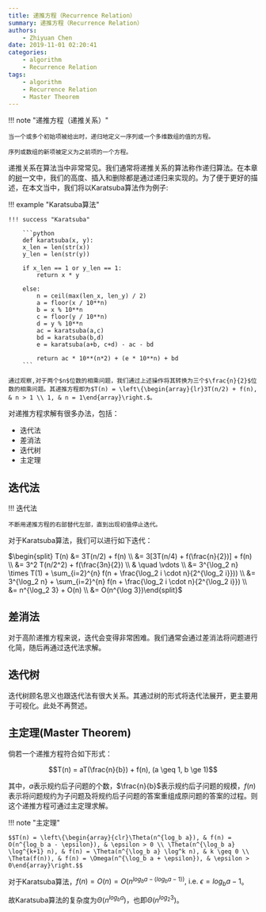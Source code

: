 ```yaml
---
title: 递推方程（Recurrence Relation）
summary: 递推方程（Recurrence Relation）
authors:
    - Zhiyuan Chen
date: 2019-11-01 02:20:41
categories: 
    - algorithm
    - Recurrence Relation
tags:
    - algorithm
    - Recurrence Relation
    - Master Theorem
---
```


!!! note "递推方程（递推关系）"

    当一个或多个初始项被给出时，递归地定义一序列或一个多维数组的值的方程。

    序列或数组的新项被定义为之前项的一个方程。

递推关系在算法当中非常常见。我们通常将递推关系的算法称作递归算法。在本章的[树](../tree)一文中，我们的高度、插入和删除都是通过递归来实现的。为了便于更好的描述，在本文当中，我们将以Karatsuba算法作为例子:

!!! example "Karatsuba算法"

    !!! success "Karatsuba"

        ```python
        def karatsuba(x, y):
        x_len = len(str(x))
        y_len = len(str(y))

        if x_len == 1 or y_len == 1:
            return x * y

        else:
            n = ceil(max(len_x, len_y) / 2)
            a = floor(x / 10**n)
            b = x % 10**n
            c = floor(y / 10**n)
            d = y % 10**n
            ac = karatsuba(a,c)
            bd = karatsuba(b,d)
            e = karatsuba(a+b, c+d) - ac - bd

            return ac * 10**(n*2) + (e * 10**n) + bd
        ```
    
    通过观察,对于两个$n$位数的相乘问题，我们通过上述操作将其转换为三个$\frac{n}{2}$位数的相乘问题。其递推方程即为$T(n) = \left\{\begin{array}{lr}3T(n/2) + f(n), & n > 1 \\ 1, & n = 1\end{array}\right.$。

对递推方程求解有很多办法，包括：

+ 迭代法
+ 差消法
+ 迭代树
+ 主定理

## 迭代法

!!! 迭代法

    不断用递推方程的右部替代左部，直到出现初值停止迭代。

对于Karatsuba算法，我们可以进行如下迭代：

$\begin{split} T(n) &= 3T(n/2) + f(n) \\ &= 3[3T(n/4) + f(\frac{n}{2})] + f(n) \\ &= 3^2 T(n/2^2) + f(\frac{3n}{2}) \\ & \quad \vdots \\ &= 3^{\log_2 n} \times T(1) + \sum_{i=2}^{n} f(n + \frac{\log_2 i \cdot n}{2^{\log_2 i}})) \\ &= 3^{\log_2 n} + \sum_{i=2}^{n} f(n + \frac{\log_2 i \cdot n}{2^{\log_2 i}}) \\ &= n^{\log_2 3} + O(n) \\ &= O(n^{\log 3})\end{split}$

## 差消法

对于高阶递推方程来说，迭代会变得非常困难。我们通常会通过差消法将问题进行化简，随后再通过迭代法求解。

## 迭代树

迭代树顾名思义也跟迭代法有很大关系。其通过树的形式将迭代法展开，更主要用于可视化。此处不再赘述。

## 主定理(Master Theorem)

倘若一个递推方程符合如下形式：

$$T(n) = aT(\frac{n}{b}) + f(n), (a \geq 1, b \ge 1)$$

其中，$a$表示规约后子问题的个数，$\frac{n}{b}$表示规约后子问题的规模，$f(n)$表示将问题规约为子问题及将规约后子问题的答案重组成原问题的答案的过程。则这个递推方程可通过主定理求解。

!!! note "主定理"

    $$T(n) = \left\{\begin{array}{clr}\Theta(n^{log_b a}), & f(n) = O(n^{log_b a - \epsilon}), & \epsilon > 0 \\ \Theta(n^{\log_b a} \log^{k+1} n), & f(n) = \Theta(n^{\log_b a} \log^k n), & k \geq 0 \\ \Theta(f(n)), & f(n) = \Omega(n^{\log_b a + \epsilon}), & \epsilon > 0\end{array}\right.$$

对于Karatsuba算法，$f(n) = O(n) = O(n^{log_b a - (log_b a - 1))}, \ \text{i.e.} \ \epsilon = log_b a - 1$。

故Karatsuba算法的复杂度为$\Theta(n^{log_b a})$，也即$\Theta(n^{log_2 3})$。
